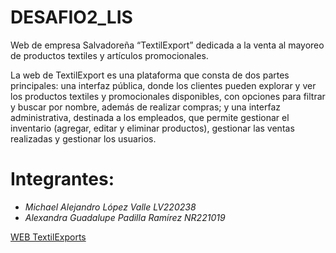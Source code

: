 # DESAFIO2_LIS
Web de empresa Salvadoreña  “TextilExport”  dedicada a la venta al mayoreo de productos textiles y artículos promocionales.

La web de TextilExport es una plataforma que consta de dos partes principales: una interfaz pública, donde los clientes pueden explorar y ver los productos textiles y promocionales disponibles, con opciones para filtrar y buscar por nombre, además de realizar compras; y una interfaz administrativa, destinada a los empleados, que permite gestionar el inventario (agregar, editar y eliminar productos), gestionar las ventas realizadas y gestionar los usuarios. 

# Integrantes:
- *Michael Alejandro López Valle LV220238*
- *Alexandra Guadalupe Padilla Ramírez NR221019*
  
[WEB TextilExports](https://desafio1.great-site.net/) 
